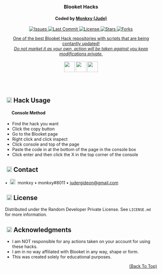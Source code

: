 <div align="center">
    
<h3 align="center">Blooket Hacks</h3>
<h4 align="center">Coded by <a href="https://github.com/monkxy/">Monkxy (Jude)</h4>

<span id="badges-container" >
    <img alt="Issues" src="https://img.shields.io/github/issues/monkxy/blooket-hacks?color=blue"/>
    <img alt="Last Commit" src="https://img.shields.io/github/last-commit/monkxy/blooket-hacks?color=blue"/>
    <img alt="License" src="https://img.shields.io/badge/license-MPL-blue"/>
    <img alt="Stars" src="https://img.shields.io/github/stars/monkxy/blooket-hacks?color=blue"/>
    <img alt="Forks" src="https://img.shields.io/github/forks/monkxy/blooket-hacks?color=blue"/>
</span>

  <p align="center">
   One of the best Blooket Hack repositories with scripts that are being contantly updated! <br/>
   <i>Do not market it as your own, action will be taken against you keep modifications private.</i>
    <br/>
    <br/>
    <a href="https://github.com/monkxy/blooket-hacks/issues/new?assignees=Jude-Gideon&labels=%5BBUG%5D&template=bug-report.md&title=BUG%3A+FILE+NAME"><img height="35px" src="https://github.com/monkxy/blooket-hacks/blob/assets/images/bug.svg?raw=true&height=50px"></a>
    <a href="https://github.com/monkxy/blooket-hacks/issues/new?assignees=Jude-Gideon&labels=%5BIMPROVEMENT%5D&template=suggestion.md&title=IDEA%3A+Idea"><img height="35px" src="https://github.com/monkxy/blooket-hacks/blob/assets/images/request.svg?raw=true&height=50px"></a>
    <a href="https://discord.gg/aeDraxAUpB"><img height="35px" src="https://github.com/monkxy/blooket-hacks/blob/assets/images/discord.svg?raw=true&height=50px"></a>
  </p>
</div>
<br/><br/>

<!-- USAGE -->
## ‎‎ <img width="18" src="https://cdn.discordapp.com/emojis/1034440804938301447"> ‎ ‎ Hack Usage
#### ‎‎ <img width="15" src="https://cdn.discordapp.com/emojis/1061737306534449233"> ‎ ‎ Console Method
- Find the hack you want
- Click the copy button
- Go to the Blooket page
- Right click and click inspect
- Click console and top of the page
- Paste the code in at the bottom of the page in the console box
- Click enter and then click the X in the top corner of the console

<!-- CONTACT -->
## ‎‎ <img width="18" src="https://cdn.discordapp.com/emojis/1035536629407957042"> ‎ ‎ Contact

• ‎ <img width="18" src="https://i.ibb.co/b5pyDDx/image.png"> ‎ monkxy • monkxy#8011 • judergideon@gmail.com</span>

<!-- LICENSE -->
## ‎‎ <img width="18" src="https://cdn.discordapp.com/emojis/1022522686603276350"> ‎ ‎ License

Distributed under the Random Developer Private License. See `LICENSE.md` for more information.

<!-- ACKNOWLEDGMENTS -->
## ‎‎ <img width="18" src="https://cdn.discordapp.com/emojis/1012520645915062292"> ‎ ‎ Acknowledgments

* I am NOT responsible for any actions taken on your account for using these hacks.
* I am in no way affiliated with Blooket in any way, shape or form.
* This was created solely for educational purposes.

<p align="right"><a href="#readme-top">(Back To Top)</a></p>
